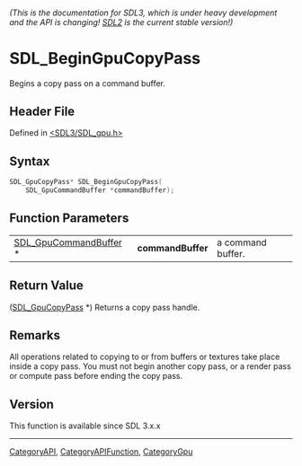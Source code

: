 ###### (This is the documentation for SDL3, which is under heavy development and the API is changing! [SDL2](https://wiki.libsdl.org/SDL2/) is the current stable version!)
# SDL_BeginGpuCopyPass

Begins a copy pass on a command buffer.

## Header File

Defined in [<SDL3/SDL_gpu.h>](https://github.com/libsdl-org/SDL/blob/main/include/SDL3/SDL_gpu.h)

## Syntax

```c
SDL_GpuCopyPass* SDL_BeginGpuCopyPass(
    SDL_GpuCommandBuffer *commandBuffer);
```

## Function Parameters

|                                                |                   |                   |
| ---------------------------------------------- | ----------------- | ----------------- |
| [SDL_GpuCommandBuffer](SDL_GpuCommandBuffer) * | **commandBuffer** | a command buffer. |

## Return Value

([SDL_GpuCopyPass](SDL_GpuCopyPass) *) Returns a copy pass handle.

## Remarks

All operations related to copying to or from buffers or textures take place
inside a copy pass. You must not begin another copy pass, or a render pass
or compute pass before ending the copy pass.

## Version

This function is available since SDL 3.x.x

----
[CategoryAPI](CategoryAPI), [CategoryAPIFunction](CategoryAPIFunction), [CategoryGpu](CategoryGpu)

